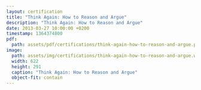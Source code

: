 ```yaml
---
layout: certification
title: "Think Again: How to Reason and Argue"
description: "Think Again: How to Reason and Argue"
date: 2013-03-27 10:00:00 +0200
timestamp: 1364374800
pdf:
  path: assets/pdf/certifications/think-again-how-to-reason-and-argue.pdf
image:
  path: assets/img/certifications/think-again-how-to-reason-and-argue.webp
  width: 622
  height: 291
  caption: "Think Again: How to Reason and Argue"
  object-fit: contain
---
```

